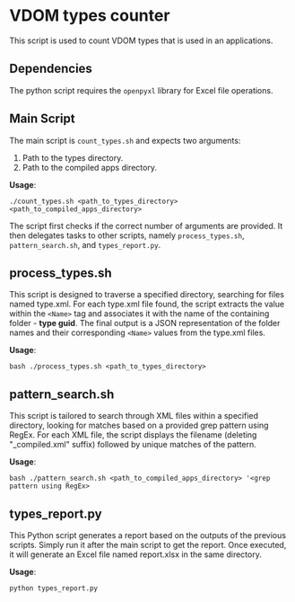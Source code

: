# VDOM types counter

This script is used to count VDOM types that is used in an applications.

## Dependencies
The python script requires the `openpyxl` library for Excel file operations.


## Main Script

The main script is `count_types.sh` and expects two arguments:

1. Path to the types directory.
2. Path to the compiled apps directory.

**Usage**:

`./count_types.sh <path_to_types_directory> <path_to_compiled_apps_directory>`

The script first checks if the correct number of arguments are provided. It then delegates tasks to other scripts, namely `process_types.sh`, `pattern_search.sh`, and `types_report.py`.

## process_types.sh

This script is designed to traverse a specified directory, searching for files named type.xml. For each type.xml file found, the script extracts the value within the `<Name>` tag and associates it with the name of the containing folder - **type guid**. The final output is a JSON representation of the folder names and their corresponding `<Name>` values from the type.xml files.

**Usage**:

`bash ./process_types.sh <path_to_types_directory>`

## pattern_search.sh
This script is tailored to search through XML files within a specified directory, looking for matches based on a provided grep pattern using RegEx. For each XML file, the script displays the filename (deleting "_compiled.xml" suffix) followed by unique matches of the pattern.

**Usage**:

`bash ./pattern_search.sh <path_to_compiled_apps_directory> '<grep pattern using RegEx>`

## types_report.py

This Python script generates a report based on the outputs of the previous scripts. Simply run it after the main script to get the report. Once executed, it will generate an Excel file named report.xlsx in the same directory.

**Usage**:

`python types_report.py`
